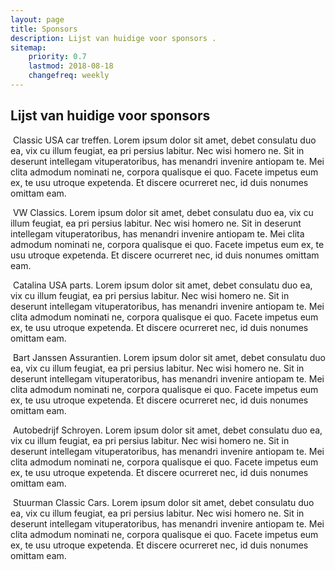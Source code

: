 ```yaml
---
layout: page
title: Sponsors
description: Lijst van huidige voor sponsors .
sitemap:
    priority: 0.7
    lastmod: 2018-08-18
    changefreq: weekly
---
```

## Lijst van huidige voor sponsors

<div class="box">
  <p>
  <span class="image left"><img src="{{ "/images/pic04.jpg" | absolute_url }}" alt="" /></span>
  Classic USA car treffen. Lorem ipsum dolor sit amet, debet consulatu duo ea, vix cu illum feugiat, ea pri persius labitur. Nec wisi homero ne. Sit in deserunt intellegam vituperatoribus, has menandri invenire antiopam te. Mei clita admodum nominati ne, corpora qualisque ei quo. Facete impetus eum ex, te usu utroque expetenda. Et discere ocurreret nec, id duis nonumes omittam eam.
  </p>
</div>
<div class="box">
  <p>
  <span class="image left"><img src="{{ "/images/pic04.jpg" | absolute_url }}" alt="" /></span>
  VW Classics. Lorem ipsum dolor sit amet, debet consulatu duo ea, vix cu illum feugiat, ea pri persius labitur. Nec wisi homero ne. Sit in deserunt intellegam vituperatoribus, has menandri invenire antiopam te. Mei clita admodum nominati ne, corpora qualisque ei quo. Facete impetus eum ex, te usu utroque expetenda. Et discere ocurreret nec, id duis nonumes omittam eam.
  </p>
</div>
<div class="box">
  <p>
  <span class="image left"><img src="{{ "/images/pic04.jpg" | absolute_url }}" alt="" /></span>
  Catalina USA parts. Lorem ipsum dolor sit amet, debet consulatu duo ea, vix cu illum feugiat, ea pri persius labitur. Nec wisi homero ne. Sit in deserunt intellegam vituperatoribus, has menandri invenire antiopam te. Mei clita admodum nominati ne, corpora qualisque ei quo. Facete impetus eum ex, te usu utroque expetenda. Et discere ocurreret nec, id duis nonumes omittam eam.
  </p>
</div>
<div class="box">
  <p>
  <span class="image left"><img src="{{ "/images/pic04.jpg" | absolute_url }}" alt="" /></span>
  Bart Janssen Assurantien. Lorem ipsum dolor sit amet, debet consulatu duo ea, vix cu illum feugiat, ea pri persius labitur. Nec wisi homero ne. Sit in deserunt intellegam vituperatoribus, has menandri invenire antiopam te. Mei clita admodum nominati ne, corpora qualisque ei quo. Facete impetus eum ex, te usu utroque expetenda. Et discere ocurreret nec, id duis nonumes omittam eam.
  </p>
</div>
<div class="box">
  <p>
  <span class="image left"><img src="{{ "/images/pic04.jpg" | absolute_url }}" alt="" /></span>
  Autobedrijf Schroyen. Lorem ipsum dolor sit amet, debet consulatu duo ea, vix cu illum feugiat, ea pri persius labitur. Nec wisi homero ne. Sit in deserunt intellegam vituperatoribus, has menandri invenire antiopam te. Mei clita admodum nominati ne, corpora qualisque ei quo. Facete impetus eum ex, te usu utroque expetenda. Et discere ocurreret nec, id duis nonumes omittam eam.
  </p>
</div>
<div class="box">
  <p>
  <span class="image left"><img src="{{ "/images/pic04.jpg" | absolute_url }}" alt="" /></span>
  Stuurman Classic Cars. Lorem ipsum dolor sit amet, debet consulatu duo ea, vix cu illum feugiat, ea pri persius labitur. Nec wisi homero ne. Sit in deserunt intellegam vituperatoribus, has menandri invenire antiopam te. Mei clita admodum nominati ne, corpora qualisque ei quo. Facete impetus eum ex, te usu utroque expetenda. Et discere ocurreret nec, id duis nonumes omittam eam.


